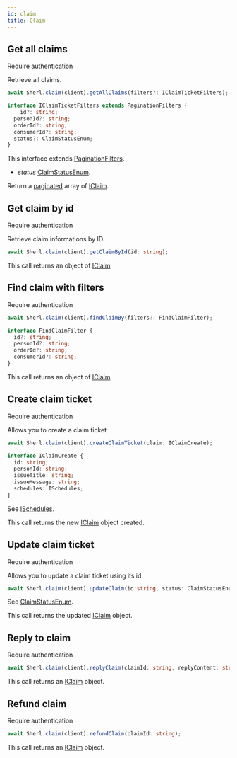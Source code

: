 ```yaml
---
id: claim
title: Claim
---
```


## Get all claims

<span class="badge badge--warning">Require authentication</span>

Retrieve all claims.

```ts
await Sherl.claim(client).getAllClaims(filters?: IClaimTicketFilters);
```

```ts
interface IClaimTicketFilters extends PaginationFilters {
    id?: string;
  personId?: string;
  orderId?: string;
  consumerId?: string;
  status?: ClaimStatusEnum;
} 
```

This interface extends [PaginationFilters](pagination#pagination-filters).

- *status* [ClaimStatusEnum](claim-types#claimstatusenum).

Return a [paginated](pagination#pagination) array of [IClaim](claim-types#iclaim).

## Get claim by id

<span class="badge badge--warning">Require authentication</span>

Retrieve claim informations by ID.

```ts
await Sherl.claim(client).getClaimById(id: string);
```

This call returns an object of [IClaim](claim-types#iclaim)

## Find claim with filters

<span class="badge badge--warning">Require authentication</span>


```ts
await Sherl.claim(client).findClaimBy(filters?: FindClaimFilter);
```

```ts
interface FindClaimFilter {
  id?: string;
  personId?: string;
  orderId?: string;
  consumerId?: string;
}
```

This call returns an object of [IClaim](claim-types#iclaim)

## Create claim ticket

<span class="badge badge--warning">Require authentication</span>

Allows you to create a claim ticket

```ts
await Sherl.claim(client).createClaimTicket(claim: IClaimCreate);
```

```ts
interface IClaimCreate {
  id: string;
  personId: string;
  issueTitle: string;
  issueMessage: string;
  schedules: ISchedules;
}
```

See [ISchedules](claim-types#ischedules).

This call returns the new [IClaim](claim-types#iclaim) object created.

## Update claim ticket

<span class="badge badge--warning">Require authentication</span>

Allows you to update a claim ticket using its id

```ts
await Sherl.claim(client).updateClaim(id:string, status: ClaimStatusEnum);
```

See [ClaimStatusEnum](claim-types#claimstatusenum).

This call returns the updated [IClaim](claim-types#iclaim) object.

## Reply to claim

<span class="badge badge--warning">Require authentication</span>

```ts
await Sherl.claim(client).replyClaim(claimId: string, replyContent: string);
```

This call returns an [IClaim](claim-types#iclaim) object.

## Refund claim

<span class="badge badge--warning">Require authentication</span>

```ts
await Sherl.claim(client).refundClaim(claimId: string);
```

This call returns an [IClaim](claim-types#iclaim) object.
